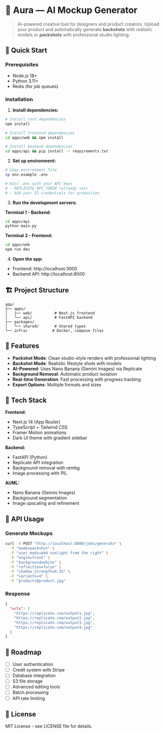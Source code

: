 # 🧠 Aura — AI Mockup Generator

> AI-powered creative tool for designers and product creators.
> Upload your product and automatically generate **backshots** with realistic models or **packshots** with professional studio lighting.

## 🚀 Quick Start

### Prerequisites

- Node.js 18+
- Python 3.11+
- Redis (for job queues)

### Installation

1. **Install dependencies:**

```bash
# Install root dependencies
npm install

# Install frontend dependencies
cd apps/web && npm install

# Install backend dependencies
cd apps/api && pip install -r requirements.txt
```

2. **Set up environment:**

```bash
# Copy environment file
cp env.example .env

# Edit .env with your API keys
# - REPLICATE_API_TOKEN (already set)
# - Add your S3 credentials for production
```

3. **Run the development servers:**

**Terminal 1 - Backend:**

```bash
cd apps/api
python main.py
```

**Terminal 2 - Frontend:**

```bash
cd apps/web
npm run dev
```

4. **Open the app:**

- Frontend: http://localhost:3000
- Backend API: http://localhost:8000

## 🏗️ Project Structure

```
app/
├── apps/
│   ├── web/          # Next.js frontend
│   └── api/          # FastAPI backend
├── packages/
│   └── shared/       # Shared types
└── infra/           # Docker, compose files
```

## 🎨 Features

- **Packshot Mode**: Clean studio-style renders with professional lighting
- **Backshot Mode**: Realistic lifestyle shots with models
- **AI-Powered**: Uses Nano Banana (Gemini Images) via Replicate
- **Background Removal**: Automatic product isolation
- **Real-time Generation**: Fast processing with progress tracking
- **Export Options**: Multiple formats and sizes

## 🔧 Tech Stack

**Frontend:**

- Next.js 14 (App Router)
- TypeScript + Tailwind CSS
- Framer Motion animations
- Dark UI theme with gradient sidebar

**Backend:**

- FastAPI (Python)
- Replicate API integration
- Background removal with rembg
- Image processing with PIL

**AI/ML:**

- Nano Banana (Gemini Images)
- Background segmentation
- Image upscaling and refinement

## 📝 API Usage

### Generate Mockups

```bash
curl -X POST "http://localhost:8000/jobs/generate" \
  -F "mode=packshot" \
  -F "user_mods=Add sunlight from the right" \
  -F "angle=front" \
  -F "background=white" \
  -F "reflection=false" \
  -F "shadow_strength=0.35" \
  -F "variants=4" \
  -F "product=@product.jpg"
```

### Response

```json
{
  "urls": [
    "https://replicate.com/output1.jpg",
    "https://replicate.com/output2.jpg",
    "https://replicate.com/output3.jpg",
    "https://replicate.com/output4.jpg"
  ]
}
```

## 🎯 Roadmap

- [ ] User authentication
- [ ] Credit system with Stripe
- [ ] Database integration
- [ ] S3 file storage
- [ ] Advanced editing tools
- [ ] Batch processing
- [ ] API rate limiting

## 📄 License

MIT License - see LICENSE file for details.
